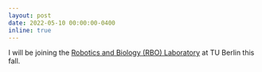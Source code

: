 ```yaml
---
layout: post
date: 2022-05-10 00:00:00-0400
inline: true
---
```


I will be joining the [Robotics and Biology (RBO) Laboratory](https://www.robotics.tu-berlin.de/) at TU Berlin this fall.